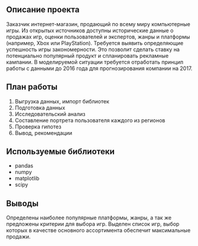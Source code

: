
## Описание проекта
Заказчик интернет-магазин, продающий по всему миру компьютерные игры. Из открытых источников доступны исторические данные о продажах игр, оценки пользователей и экспертов, жанры и платформы (например, Xbox или PlayStation). Требуется выявить определяющие успешность игры закономерности. Это позволит сделать ставку на потенциально популярный продукт и спланировать рекламные кампании.
В моделируемой ситуации требуется отработать принцип работы с данными до 2016 года для прогнозирования компании на 2017.

## План работы
1. Выгрузка данных, импорт библиотек
2. Подготовка данных
3. Исследовательский анализ
4. Составление портрета пользователя каждого из регионов
5. Проверка гипотез
6. Вывод, рекомендации

## Используемые библиотеки
- pandas
- numpy
- matplotlib
- scipy

## Выводы
Определены наиболее популярные платформы, жанры, а так же предложены критерии для выбора игр. Выделен список игр, выбор которых в качестве основного ассортимента обеспечит максимальные продажи.
